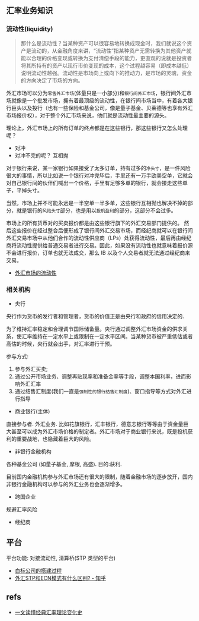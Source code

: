 
## 汇率业务知识


### 流动性(liquidity)

> 那什么是流动性？当某种资产可以很容易地转换成现金时，我们就说这个资产是流动的，从金融角度来讲，“流动性”指某种资产无需转换为其他资产就能以合理的价格变现或转换为支付清偿手段的能力，更直观的说就是投资者将其所持有的资产以现行市价变现的成本，这个过程越容易（即成本越低）说明流动性越强。流动性是市场向上或向下的推动力，是市场的灵魂，资金的方向决定了市场的方向。

外汇市场可以分为`零售外汇市场`(体量只是一小部分)和`银行间外汇市场`，银行间外汇市场就像是一个批发市场，拥有着最顶级的流动性，在银行间市场当中，有着各大银行巨头以及投行（也有一些保险和基金公司，像是量子基金、贝莱德等也享有外汇市场报价权），对于整个外汇市场来说，他们就是流动性最主要的源头。

理论上，外汇市场上的所有订单的终点都是在这些银行，那这些银行又怎么处理呢？

 - 对冲
 - 对冲不完的呢？ 互相抛

对于银行来说，某一家银行如果接受了太多订单，持有过多的`净头寸`，是一件风险很大的事情，所以比如说一个银行对冲完毕后，手里还有一万手欧美空单，它就会对自己银行间的伙伴们喊出一个价格，手里有足够多单的银行，就会接走这些单子，平掉头寸。

当然，市场上并不可能永远是一半空单一半多单，这些银行互相抛也解决不掉的部分，就是银行的`风险头寸`部分，也是用以`投机盈利`的部分，这部分不会过多。

市场上的所有货币对的买卖报价都是由这些银行旗下的外汇交易部门提供的。
然后这些报价在经过整合后便形成了银行间外汇交易市场，而经纪商就可以在银行间外汇交易市场中从他们合作的流动性供应商（LPs）处获得流动性，最后再由经纪商将流动性提供给普通交易者进行交易。因此，如果没有流动性也就意味着报价源不会进行报价，订单也就无法成交，那么 IB 以及个人交易者就无法通过经纪商来交易。

- [外汇市场的流动性](https://mp.weixin.qq.com/s/38RMxC2yiLmA00vlpd0qog)


### 相关机构

- 央行

央行作为货币的发行者和管理者，货币的价值正是由央行和政府的信用决定的.

为了维持汇率稳定和合理调节国际储备量。央行通过调整外汇市场资金的供求关系，使汇率维持在一定水平上或限制在一定水平区间。当某种货币被严重低估或者高估的时候，央行就会出手，对汇率进行干预。

参与方式:

1. 参与外汇买卖;
2. 通过公开市场业务、调整再贴现率和准备金率等手段，调整本国利率，进而影响外汇汇率
3. 通过结售汇制度(我们一直是`强制性的银行结售汇制度`)、窗口指导等方式对外汇进行指导


- 商业银行(主体)

直接参与者. 外汇业务.
比如花旗银行，汇丰银行，德意志银行等等由于资金量巨大甚至可以成为外汇市场价格的制定者。外汇市场对于商业银行来说，既是投机获利的重要战地，也隐藏着巨大的风险。

- 非银行金融机构

各种基金公司 (如量子基金, 摩根, 高盛). 目的:获利.

目前国内金融机构参与外汇市场还有很大的限制，随着金融市场的逐步放开，国内非银行金融机构可以参与的外汇业务也会逐渐增多。


- 跨国企业

规避汇率风险



- 经纪商



## 平台


平台功能: 对接流动性, 清算桥(STP 类型的平台)


- [白标公司的搭建过程](https://mp.weixin.qq.com/s/OZ6FkPpaquGRhwQIHHw0eg)
- [外汇STP和ECN模式有什么区别? - 知乎](https://www.zhihu.com/question/54673904/answer/335278223)


## refs

- [一文读懂经典汇率理论变化史](https://mp.weixin.qq.com/s/fKbX_MyLp_EvWAU-OyZkqQ)
